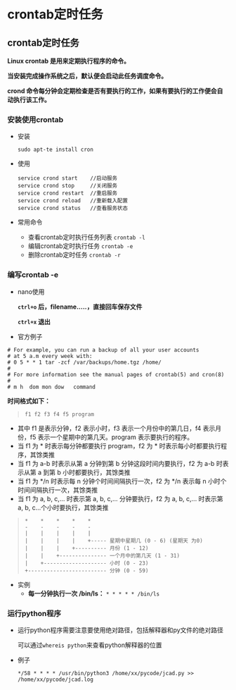 # crontab定时任务

## crontab定时任务

**Linux crontab 是用来定期执行程序的命令。**

**当安装完成操作系统之后，默认便会启动此任务调度命令。**

**crond 命令每分钟会定期检查是否有要执行的工作，如果有要执行的工作便会自动执行该工作。**

### 安装使用crontab

- 安装

  ```shell
  sudo apt-te install cron
  ```

- 使用

    ```shell
    service crond start    //启动服务
    service crond stop     //关闭服务
    service crond restart  //重启服务
    service crond reload   //重新载入配置
    service crond status   //查看服务状态
    ```

- 常用命令
  - 查看crontab定时执行任务列表   `crontab -l`
  - 编辑crontab定时执行任务 `crontab -e`
  - 删除crontab定时任务 `crontab -r`

### 编写crontab -e

- nano使用

  **```ctrl+o```  后，filename.....，直接回车保存文件**

  **```ctrl+x``` 退出**

- 官方例子

```shell
# For example, you can run a backup of all your user accounts
# at 5 a.m every week with:
# 0 5 * * 1 tar -zcf /var/backups/home.tgz /home/
# 
# For more information see the manual pages of crontab(5) and cron(8)
# 
# m h  dom mon dow   command

```

**时间格式如下：**

> ```f1 f2 f3 f4 f5 program```

- 其中 f1 是表示分钟，f2 表示小时，f3 表示一个月份中的第几日，f4 表示月份，f5 表示一个星期中的第几天。program 表示要执行的程序。
- 当 f1 为 * 时表示每分钟都要执行 program，f2 为 * 时表示每小时都要执行程序，其馀类推
- 当 f1 为 a-b 时表示从第 a 分钟到第 b 分钟这段时间内要执行，f2 为 a-b 时表示从第 a 到第 b 小时都要执行，其馀类推
- 当 f1 为 */n 时表示每 n 分钟个时间间隔执行一次，f2 为 */n 表示每 n 小时个时间间隔执行一次，其馀类推
- 当 f1 为 a, b, c,... 时表示第 a, b, c,... 分钟要执行，f2 为 a, b, c,... 时表示第 a, b, c...个小时要执行，其馀类推

> ```
> *    *    *    *    *
> -    -    -    -    -
> |    |    |    |    |
> |    |    |    |    +----- 星期中星期几 (0 - 6) (星期天 为0)
> |    |    |    +---------- 月份 (1 - 12) 
> |    |    +--------------- 一个月中的第几天 (1 - 31)
> |    +-------------------- 小时 (0 - 23)
> +------------------------- 分钟 (0 - 59)
> ```

- 实例
  - **每一分钟执行一次 /bin/ls：** ```* * * * * /bin/ls```

### 运行python程序

- 运行python程序需要注意要使用绝对路径，包括解释器和py文件的绝对路径

  可以通过```whereis python```来查看python解释器的位置

- 例子

  ```shell
  */58 * * * * /usr/bin/python3 /home/xx/pycode/jcad.py >> /home/xx/pycode/jcad.log
  ```

  



